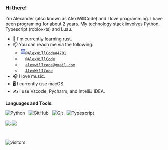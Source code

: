 ### Hi there!
I'm Alexander (also known as AlexWillCode) and I love programming. I have been programing for about 2 years. My technology stack involves Python, Typescript (roblox-ts) and Luau.

- 💭 I'm currently learning rust.
- 📫 You can reach me via the following:
  - <a href="#"><img width="16px" height="16px" src="https://github.com/alexwillcode/alexwillcode/blob/main/assets/discord.ico"></a>[`@AlexWillCode#4701`](https://discord.bio/p/alexwillcode)
  - <a href="#"><img width="16px" height="16px" src="https://github.com/alexwillcode/alexwillcode/blob/main/assets/twitter.ico"></a>[`@AlexWillCode`](https://twitter.com/alexwillcode)
  - <a href="#"><img width="16px" height="16px" src="https://github.com/alexwillcode/alexwillcode/blob/main/assets/gmail.ico"></a>[`alexwillcode@gmail.com`](mailto:alexwillcode@gmail.com)
  - <a href="#"><img width="16px" height="16px" src="https://github.com/alexwillcode/alexwillcode/blob/main/assets/github.ico"></a>[`AlexWillCode`](https://github.com/alexwillcode)
- 🎧 I love music.
- 🖥 I currently use macOS.
- ✍️ I use Vscode, Pycharm, and IntelliJ IDEA.

**Languages and Tools:**

![Python](https://img.shields.io/badge/-Python-black?logo=Python&style=social) &nbsp;
![GitHub](https://img.shields.io/badge/-GitHub-black?logo=github&style=social) &nbsp;
![Git](https://img.shields.io/badge/-Git-black?logo=git&style=social) &nbsp;
![Typescript](https://img.shields.io/badge/-Typescript-black?logo=Typescript&style=social) &nbsp;

<a href="https://github.com/alexwillcode">
  <img align="center" src="https://github-readme-stats.vercel.app/api?username=alexwillcode&count_private=true&hide=stars&hide_border=true&show_icons=true&theme=calm&custom_title=My%20GitHub%20Stats!" />
</a>
<a href="https://github.com/alexwillcode">
  <img align="center" src="https://github-readme-stats.vercel.app/api/top-langs/?username=alexwillcode&hide_border=true&layout=compact&count_private=true&hide=stars&show_icons=true&theme=calm&custom_title=Languages%20I%20Use!" />
</a>

&nbsp;

![visitors](https://visitor-badge.glitch.me/badge?page_id=alexwillcode_profile_readme)

